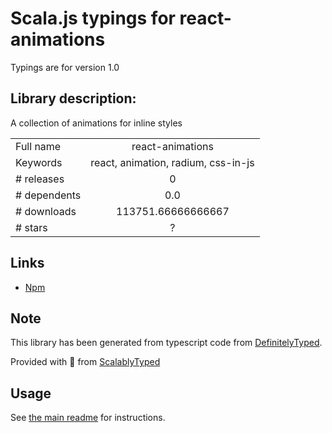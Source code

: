 
# Scala.js typings for react-animations

Typings are for version 1.0

## Library description:
A collection of animations for inline styles

|                    |                 |
| ------------------ | :-------------: |
| Full name          | react-animations |
| Keywords           | react, animation, radium, css-in-js |
| # releases         | 0 |
| # dependents       | 0.0 |
| # downloads        | 113751.66666666667 |
| # stars            | ? |

## Links
- [Npm](https://www.npmjs.com/package/react-animations)
    


## Note
This library has been generated from typescript code from [DefinitelyTyped](https://definitelytyped.org).

Provided with :purple_heart: from [ScalablyTyped](https://github.com/oyvindberg/ScalablyTyped)

## Usage
See [the main readme](../../readme.md) for instructions.


